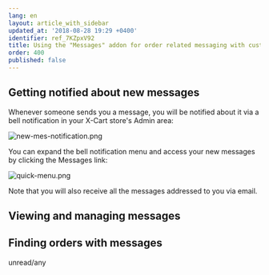 ```yaml
---
lang: en
layout: article_with_sidebar
updated_at: '2018-08-28 19:29 +0400'
identifier: ref_7KZpxV92
title: Using the "Messages" addon for order related messaging with customers
order: 400
published: false
---
```

## Getting notified about new messages
Whenever someone sends you a message, you will be notified about it via a bell notification in your X-Cart store's Admin area:

   ![new-mes-notification.png]({{site.baseurl}}/attachments/ref_09pfmGGi/new-mes-notification.png)

You can expand the bell notification menu and access your new messages by clicking the Messages link:

  ![quick-menu.png]({{site.baseurl}}/attachments/ref_09pfmGGi/quick-menu.png)

Note that you will also receive all the messages addressed to you via email.

## Viewing and managing messages

## Finding orders with messages
unread/any